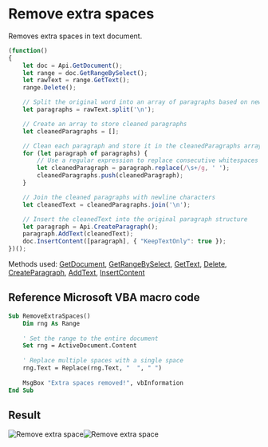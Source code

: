 # Remove extra spaces

Removes extra spaces in text document.

<!-- This code snippet is shown in the screenshot. -->

<!-- eslint-skip -->

```ts
(function()
{
    let doc = Api.GetDocument();
    let range = doc.GetRangeBySelect();
    let rawText = range.GetText();
    range.Delete();

    // Split the original word into an array of paragraphs based on newline characters
    let paragraphs = rawText.split('\n');

    // Create an array to store cleaned paragraphs
    let cleanedParagraphs = [];

    // Clean each paragraph and store it in the cleanedParagraphs array
    for (let paragraph of paragraphs) {
        // Use a regular expression to replace consecutive whitespaces with a single space
        let cleanedParagraph = paragraph.replace(/\s+/g, ' ');
        cleanedParagraphs.push(cleanedParagraph);
    }

    // Join the cleaned paragraphs with newline characters
    let cleanedText = cleanedParagraphs.join('\n');

    // Insert the cleanedText into the original paragraph structure
    let paragraph = Api.CreateParagraph();
    paragraph.AddText(cleanedText);
    doc.InsertContent([paragraph], { "KeepTextOnly": true });
})();
```

Methods used: [GetDocument](/docs/office-api/usage-api/text-document-api/Api/Methods/GetDocument.md), [GetRangeBySelect](/docs/office-api/usage-api/text-document-api/ApiDocument/Methods/GetRangeBySelect.md), [GetText](/docs/office-api/usage-api/text-document-api/ApiRange/Methods/GetText.md), [Delete](/docs/office-api/usage-api/text-document-api/ApiRange/Methods/Delete.md), [CreateParagraph](/docs/office-api/usage-api/text-document-api/Api/Methods/CreateParagraph.md), [AddText](/docs/office-api/usage-api/text-document-api/ApiParagraph/Methods/AddText.md), [InsertContent](/docs/office-api/usage-api/text-document-api/ApiDocument/Methods/InsertContent.md)

## Reference Microsoft VBA macro code

<!-- code generated with AI -->

```vb
Sub RemoveExtraSpaces()
    Dim rng As Range
    
    ' Set the range to the entire document
    Set rng = ActiveDocument.Content
    
    ' Replace multiple spaces with a single space
    rng.Text = Replace(rng.Text, "  ", " ")
    
    MsgBox "Extra spaces removed!", vbInformation
End Sub
```

## Result

<!-- imgpath -->

![Remove extra space](/assets/images/plugins/remove-extra-spaces.png#gh-light-mode-only)![Remove extra space](/assets/images/plugins/remove-extra-spaces.dark.png#gh-dark-mode-only)
